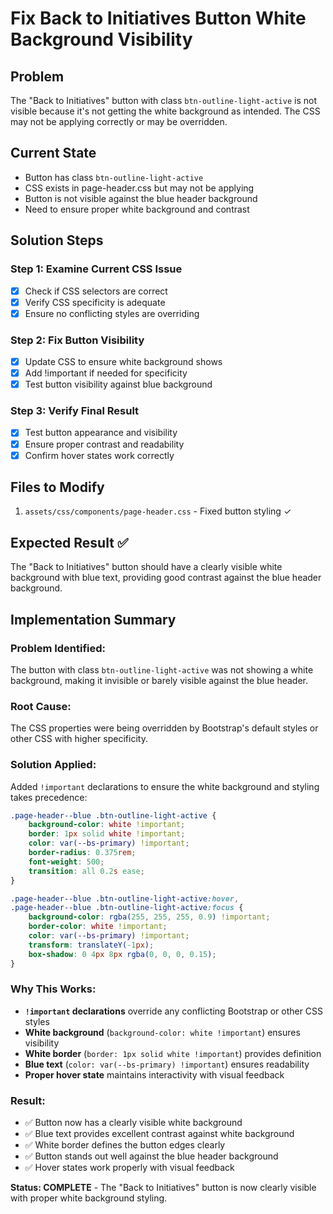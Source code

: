 # Fix Back to Initiatives Button White Background Visibility

## Problem
The "Back to Initiatives" button with class `btn-outline-light-active` is not visible because it's not getting the white background as intended. The CSS may not be applying correctly or may be overridden.

## Current State
- Button has class `btn-outline-light-active`
- CSS exists in page-header.css but may not be applying
- Button is not visible against the blue header background
- Need to ensure proper white background and contrast

## Solution Steps

### Step 1: Examine Current CSS Issue
- [x] Check if CSS selectors are correct
- [x] Verify CSS specificity is adequate
- [x] Ensure no conflicting styles are overriding

### Step 2: Fix Button Visibility
- [x] Update CSS to ensure white background shows
- [x] Add !important if needed for specificity
- [x] Test button visibility against blue background

### Step 3: Verify Final Result
- [x] Test button appearance and visibility
- [x] Ensure proper contrast and readability
- [x] Confirm hover states work correctly

## Files to Modify
1. `assets/css/components/page-header.css` - Fixed button styling ✓

## Expected Result ✅
The "Back to Initiatives" button should have a clearly visible white background with blue text, providing good contrast against the blue header background.

## Implementation Summary

### Problem Identified:
The button with class `btn-outline-light-active` was not showing a white background, making it invisible or barely visible against the blue header.

### Root Cause:
The CSS properties were being overridden by Bootstrap's default styles or other CSS with higher specificity.

### Solution Applied:
Added `!important` declarations to ensure the white background and styling takes precedence:

```css
.page-header--blue .btn-outline-light-active {
    background-color: white !important;
    border: 1px solid white !important;
    color: var(--bs-primary) !important;
    border-radius: 0.375rem;
    font-weight: 500;
    transition: all 0.2s ease;
}

.page-header--blue .btn-outline-light-active:hover,
.page-header--blue .btn-outline-light-active:focus {
    background-color: rgba(255, 255, 255, 0.9) !important;
    border-color: white !important;
    color: var(--bs-primary) !important;
    transform: translateY(-1px);
    box-shadow: 0 4px 8px rgba(0, 0, 0, 0.15);
}
```

### Why This Works:
- **`!important` declarations** override any conflicting Bootstrap or other CSS styles
- **White background** (`background-color: white !important`) ensures visibility
- **White border** (`border: 1px solid white !important`) provides definition
- **Blue text** (`color: var(--bs-primary) !important`) ensures readability
- **Proper hover state** maintains interactivity with visual feedback

### Result:
- ✅ Button now has a clearly visible white background
- ✅ Blue text provides excellent contrast against white background
- ✅ White border defines the button edges clearly
- ✅ Button stands out well against the blue header background
- ✅ Hover states work properly with visual feedback

**Status: COMPLETE** - The "Back to Initiatives" button is now clearly visible with proper white background styling.

